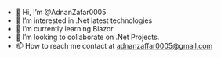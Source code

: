 - 👋 Hi, I’m @AdnanZafar0005
- 👀 I’m interested in .Net latest technologies
- 🌱 I’m currently learning Blazor
- 💞️ I’m looking to collaborate on .Net Projects.
- 📫 How to reach me contact at adnanzaffar0005@gmail.com

<!---
AdnanZafar0005/AdnanZafar0005 is a ✨ special ✨ repository because its `README.md` (this file) appears on your GitHub profile.
You can click the Preview link to take a look at your changes.
--->
